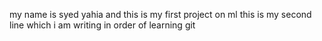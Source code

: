 my name is syed yahia and this is my first project on ml 
this is my second line which i am writing in order of learning git
